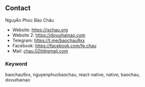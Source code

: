 ## Contact

Nguyễn Phúc Bảo Châu

- Website: https://ischau.org
- Website 2: https://dovuihainao.com
- Telegram: https://t.me/baochau9xx
- Facebook: https://facebook.com/fe.chau
- Mail: chau.02it@gmail.com

### Keyword

baochau9xx, nguyenphucbaochau, react-native, native, baochau, dovuihainao
